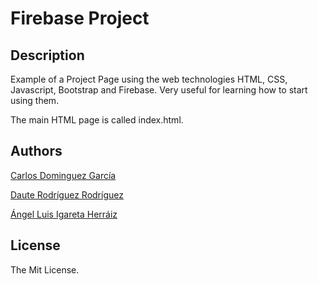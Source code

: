 # Firebase Project

## Description
Example of a Project Page using the web technologies HTML, CSS, Javascript, Bootstrap and Firebase. Very useful for learning how to start using them.

The main HTML page is called index.html.

## Authors
[Carlos Dominguez García](https://github.com/carlosdg)

[Daute Rodríguez Rodríguez](https://github.com/DauteRR)

[Ángel Luis Igareta Herráiz](https://github.com/angeligareta)

## License
The Mit License.
